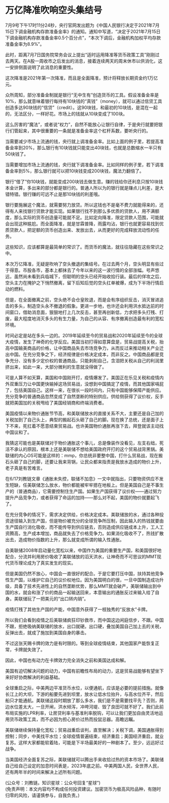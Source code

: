 # 万亿降准吹响空头集结号

7月9号下午17时11分24秒，央行官网发出题为《中国人民银行决定于2021年7月15日下调金融机构存款准备金率》的通知。通知中写道，“决定于2021年7月15日下调金融机构存款准备金率0.5个百分点”，“本次下调后，金融机构加权平均存款准备金率为8.9%”。

此时，距离7月7日国务院常务会议上提出“适时运用降准等货币政策工具”刚刚过去两天。在A股一周收市之后发出的消息，接着连续两天的周末休市以供消化，这一安排侧面说明了此消息的重要性。

这次降准是2021年第一次降准，而且是全面降准，预计将释放长期资金约1万亿元。

众所周知，部分准备金制就是银行“无中生有”创造货币的工具。假设准备金率是10%，那么就意味着银行每持有10块钱的“真钱”（money），就可以通过信贷工具创造多达90块钱的“信贷”（credit）。这90块钱，和最初的10块钱，是混在一起的，无法区分，一样好花。市场上的钱就从10块变成了100块。

这么厉害的“魔法”，或者说“权力”，自然不能放心让银行自律，于是央行就要把银行们管起来，其中很重要的一条就是准备金率这个杠杆系数，要听央行的。

当需要减少市场上流通的钱，央行就上调准备金率。比如上面的例子里，若提高准备金率到20%，那么银行有10块钱就只能变出40块钱，也就是总数缩水一半只有50块钱了。

当需要增加市场上流通的钱，央行就下调准备金率。比如同样的例子里，若下调准备金率到5%，那么银行就可以把10块钱变成200块钱，魔法力翻倍了。

银行“借了”你10块钱，就能变成200块钱去做生意。赚的钱给你还利息只按10块钱本金计算，多出来的部分都是银行的。普通人所以为的银行就是赚点儿利差，是大错特错。银行赚的可远不止是那10块钱的利差哦。

银行要施展这个魔法，就需要努力放贷。所以这钱也不是毫不费力就能得来的，还得有人来找银行贷款才能实现。如果银行找不到那么多优质的贷款人，用不满额度，那么实际的货币创造量可能就不足。比如定向降准，限定贷款人范围，可能就会出现这种尴尬。而全面降准，就是甘霖普降，雨露均沾，银行也就更容易找到优质贷款人，把足额的货币创造出来、发放出去，从而更好的完成释放流动性的任务。

这些知识，应该都算是最简单的常识了。而货币的魔法，就往往隐藏在这些常识之中。

本次万亿降准，无疑是吹响了空头撤退的集结号。在过去两个月，空头明显有些过于得意。币股各市，基本上都抹去了今年以来的这一波行情的全部涨幅。号声悠远，虽然尚未看到兵临城下，但聪明的空头已经开始收拾行装。最后的佯攻之后，空头主力在掩护之下悄然撤离，留下后知后觉的空头扛单被爆，成为下半场行情启动的燃料。

但是，在全面撤离之前，空头绝不会仓皇败退，而是会有序组织反击，消灭冒进追击的多头，制造空头永不撤退的假象。更进一步地，也许还会利用洪水抵达前的时间窗口，借助消息面，狠狠地打上几次反击，甚至再创新低，力求把多头打残、打废，最大程度地消灭多头的有生力量，为自己的从容、有序撤离创造最有利的宽松环境。

时间必定是站在多头一边的。2019年延续至今的贸易战和2020年延续至今的全球大疫情，发生了神奇的化学反应。美国当初打得如意算盘是，贸易战提高关税，抬高中国输美商品的价格，让中国商品失去市场竞争力，从而反过来推动相关产业迁出中国。在充分竞争之下，经济规律是价格决定成本，而非反之。中国商品都是竞争充分、没有多少定价权的普通商品，只能剥削自己，含泪把关税从自己的利润里挤出来，如此一来，大部分微利的生意就没得做了。

可是人算不如天算，美国和中国刚开打，疫情爆发了。美国正在乐见关税和疫情内外双重压力让中国更快输掉这场贸易战，没想到中国搞定了疫情，而其他国家嗝屁了，包括美国自己。这样一来，在很长一段时间内，只有中国能够保障产能供应。充分竞争的普通商品忽然变成了自然垄断的特别供应。供给侧获得了议价权，反手就把美国加的关税甩给了美国经销商和终端消费者。

美国疫情以来物价通胀节节高，和美联储放水的直接关系不大，主要还是自己加的关税加到了自己头上，典型的搬起石头砸了自己的脚。现在换了总统，还是面子上下不来，死扛着不愿意结束贸易战。也许美国物价通胀再涨下去，拜登就该主动找中国议和了。

我猜这可能也是美联储对于物价通胀这个事儿，总是像装作没看见，左支右绌，死活不承认的原因，根本上还是美联储不想给美国政府开打的这个贸易战背黑锅。美联储的内心OS可能是这样的：mmp，你总统非要整中国，打什么贸易战，现在搬石头砸了自己的脚，还要让我来背锅，让民众都来指责是我放水造成的物价上升，老子真是有苦难言。

在6/17刘教链文章《通胀未失控，联储不加息》一文中就指出，只要物资供应不发生短缺，任美联储怎么放水，物价都能被牢牢摁在地板上。但是美国自己是不事生产的（普通商品），它需要控制住生产国。如果生产国获得了议价权——通过努力提升产品竞争力，或者获得了命运的加持——那么对不起，美国的物价就要起飞了。

在充分竞争的情况下，需求决定供给，价格决定成本。美联储放的水，通过各种投资途径输入到生产国，但是物价被充分的全球竞争所压制，因此输入的热钱就要由生产国自行消化吸收，而不能传导到供应链去，否则造成供应链成本上升，工人工资腾高，生产成本增加，商品就失去了价格竞争力。如果消化吸收不了，热钱扩散出去，造成物价指数的上升，那么就变成所谓的输入性通胀。

自美联储2008年启动量化宽松以来，中国作为美国的重要生产国，和美国很好地配合，分流并利用房价吸收了美联储放的滔天洪水，让神奇而不可思议的MMT现代货币理论成为了真实发生的现实。

但是美国仍然不放心，中国会一直很好的配合。于是它要打压中国，扶持其他竞争性生产国，以维护它自己的议价权地位。因为美国明白的很，一旦中国制造成功升级，具备了技术先进性上的自然垄断优势，那么MMT就会破产，美联储输出到中国的水，就会和涨了价的商品一起输送回来，本意输出的通胀反过来输入给了自身。美联储玩了一把美元的“出口转内销”。

疫情打残了其他生产国的产能，中国意外获得了一枝独秀的“反放水”卡牌。

所以我们会看到疫情之后美联储疯狂印钞救市，而中国这边闲庭信步，不跟。中国不跟，拒绝吸纳美联储的放水，出口就硬。出口硬，叠加美国自己加上去的关税，反弹出去，就成了施加到美国自身的暴击。

不过这张天赐卡牌的效力是有时限的。等到全球疫情结束，其他国家产能恢复正常，卡牌就失效了。

因此，中国也有动力在卡牌效力完全消失之前和美国达成和解。

美国有迫切解决问题的动力，中国有前瞻性布局的动力，这是贸易战能够有望坐下来好好协商解决的利益基础。

全球重启之际，中美两边平准货币水位，以便通航，应该是必要的提前措施。就像长江上的大坝，下游的船要先进到坝里，放水让低水位抬升，与高水位齐平，然后船只才能通航。美联储这段时期放了那么多水，我们是不是需要找平先？否则，两边水位差太大，一旦开闸，洪水倾泻，冲垮河堤、毁了良田可就不好了。我们此前布局实施的LPR利率，让房贷利率与基准利率脱钩，可以让我们更加自由灵活地运用货币政策工具，而不必因为担心房价过热而投鼠忌器。高瞻远瞩。

美联储继续保持量化宽松；贸易战重启谈判，直至解决；关税下调，美国通胀得到控制；同步，中美找平水位；全球疫情普遍结束，经济重启；美国经济重启，就业复苏。这样大家都能软着陆，可能是下半场最美好的一种剧本了。至少，远远好过战争。

当美国经济全面复苏之际，美联储就可以腾出手来收拾过热的资本市场了。美联储自己给自己设定的加息时间表是，2023年底之前。中美两国人民，全世界人民，还有两年半的时间来解决上述所有问题。

(公众号：刘教链。知识星球：公众号回复“星球”) \
(免责声明：本文内容均不构成任何投资建议。加密货币为极高风险品种，有随时归零的风险，请谨慎参与，自我负责。)
